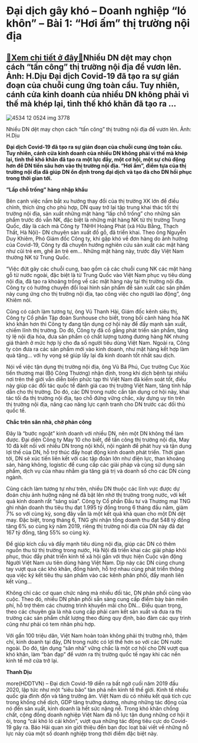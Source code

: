 Đại dịch gây khó – Doanh nghiệp “ló khôn” – Bài 1: “Hơi ấm” thị trường nội địa
==============================================================================

[:gift:Xem chi tiết ở đây:gift:](https://hddtvn.com/dai-dich-gay-kho-doanh-nghiep-lo-khon-bai-1-hoi-am-thi-truong-noi-dia/)Nhiều DN dệt may chọn cách “tấn công” thị trường nội địa để vươn lên. Ảnh: H.Dịu Đại dịch Covid-19 đã tạo ra sự gián đoạn của chuỗi cung ứng toàn cầu. Tuy nhiên, cánh cửa kinh doanh của nhiều DN không phải vì thế mà khép lại, tình thế khó khăn đã tạo ra …
---------------------------------------------------------------------------------------------------------------------------------------------------------------------------------------------------------------------------------------------------------------





![4534 12 0524 img 3778](https://haiquanonline.com.vn/stores/news_dataimages/anhntp/072020/27/18/in_article/4534_12-_0524_IMG_3778.jpg?rt=20200728090417 "undefined")


Nhiều DN dệt may chọn cách “tấn công” thị trường nội địa để vươn lên. Ảnh: H.Dịu



**Đại dịch Covid-19 đã tạo ra sự gián đoạn của chuỗi cung ứng toàn cầu. Tuy nhiên, cánh cửa kinh doanh của nhiều DN không phải vì thế mà khép lại, tình thế khó khăn đã tạo ra một lực đẩy, một cơ hội, một sự chủ động hơn để DN tiến sâu hơn vào thị trường nội địa. “Hơi ấm”, điểm tựa của thị trường nội địa đã giúp DN ổn định trong đại dịch và tạo đà cho DN hồi phục trong thời gian tới.**


**“Lấp chỗ trống” hàng nhập khẩu**


Bên cạnh việc nắm bắt xu hướng thay đổi của thị trường XK lớn để điều chỉnh, thích ứng cho phù hợp, DN quay trở lại tập trung khai thác tốt thị trường nội địa, sản xuất những mặt hàng “lấp chỗ trống” cho những sản phẩm trước đó vẫn NK, đặc biệt là những mặt hàng NK từ thị trường Trung Quốc, đây là cách mà Công ty TNHH Hoàng Phát (xã Hữu Bằng, Thạch Thất, Hà Nội)- DN chuyên sản xuất đồ gỗ, đã triển khai. Theo ông Nguyễn Duy Khiêm, Phó Giám đốc Công ty, khi gặp khó về đơn hàng do ảnh hưởng của Covid-19, Công ty đã chuyển hướng nghiên cứu sản xuất các mặt hàng như cũi trẻ em, ghế ăn trẻ em… Những mặt hàng này, trước đây Việt Nam thường NK từ Trung Quốc.


“Việc đứt gãy các chuỗi cung, bao gồm cả các chuỗi cung NK các mặt hàng gỗ từ nước ngoài, đặc biệt là từ Trung Quốc vào Việt Nam phục vụ tiêu dùng nội địa, đã tạo ra khoảng trống về các mặt hàng này tại thị trường nội địa. Công ty có hướng chuyển đổi loại hình sản phẩm để sản xuất các sản phẩm này cung ứng cho thị trường nội địa, tạo công việc cho người lao động”, ông Khiêm nói.


Cũng có cách làm tương tự, ông Vũ Thanh Hải, Giám đốc kênh siêu thị, Công ty Cổ phần Tập đoàn Sunhouse cho biết, trong bối cảnh hàng hóa NK khó khăn hơn thì Công ty đang tận dụng cơ hội này để đẩy mạnh sản xuất, chiếm lĩnh thị trường. Do đó, Công ty đã cố gắng phát triển sản phẩm, tăng tỷ lệ nội địa hóa, đưa sản phẩm có chất lượng tương đương hàng NK nhưng giá thành ở mức hợp lý cho đa số người tiêu dùng Việt Nam. Ngoài ra, Công ty còn đưa ra các sản phẩm mới vào kinh doanh, như mặt hàng kết hợp làm quà tặng… với hy vọng sẽ giúp lấy lại đà kinh doanh tốt nhất sau dịch.


Nói về việc tận dụng thị trường nội địa, ông Vũ Bá Phú, Cục trưởng Cục Xúc tiến thương mại (Bộ Công Thương) nhận định, trong khi dịch bệnh tại nhiều nơi trên thế giới vẫn diễn biến phức tạp thì Việt Nam đã kiểm soát tốt, điều này giúp các đối tác quốc tế đánh giá cao thị trường Việt Nam, tăng tính hấp dẫn cho thị trường. Do đó, các DN trong nước cần tận dụng cơ hội này, khai tác tối đa thị trường nội địa, tạo chỗ đứng vững chắc, xây dựng uy tín trên thị trường nội địa, nâng cao năng lực cạnh tranh cho DN trước các đối thủ quốc tế.


**Chắc trên sân nhà, chờ phản công**


Đây là “bước ngoặt” kinh doanh với nhiều DN, nên một DN không thể làm được. Đại diện Công ty May 10 cho biết, để tấn công thị trường nội địa, May 10 đã kết nối với nhiều DN trong nội khối, nội ngành để phát huy và tận dụng lợi thế của DN, hỗ trợ thúc đẩy hoạt động kinh doanh phát triển. Thời gian tới, DN sẽ xúc tiến liên kết với các tập đoàn lớn như điện lực, than khoáng sản, hàng không, logistic để cung cấp các giải pháp và cùng sử dụng sản phẩm, dịch vụ của nhau nhằm gia tăng giá trị và doanh số cho các DN cùng ngành.


Cũng cách làm tương tự như trên, nhiều DN thuộc các lĩnh vực được dự đoán chịu ảnh hưởng nặng nề đã bật lên nhờ thị trường trong nước, với kết quả kinh doanh rất “sáng sủa”. Công ty Cổ phần Đầu tư và Thương mại TNG ghi nhận doanh thu tiêu thụ đạt 1.995 tỷ đồng trong 6 tháng đầu năm, giảm 7% so với cùng kỳ, song đây vẫn là một kết quả khả quan cho một DN dệt may. Đặc biệt, trong tháng 6, TNG ghi nhận tổng doanh thu đạt 548 tỷ đồng tăng 6% so cùng kỳ năm 2019, riêng thị trường nội địa của DN này đã đạt 167 tỷ đồng, tăng 55% so cùng kỳ.


Để giúp kích cầu và đẩy mạnh tiêu dùng nội địa, giúp các DN có thêm nguồn thu từ thị trường trong nước, Hà Nội đã triển khai các giải pháp khôi phục, thúc đẩy phát triển kinh tế xã hội gắn với thực hiện Cuộc vận động Người Việt Nam ưu tiên dùng hàng Việt Nam. Dịp này các DN cùng chung tay vượt qua các khó khăn, đồng hành, hỗ trợ nhau cùng phát triển thông qua việc ký kết tiêu thụ sản phẩm vào các kênh phân phối, đẩy mạnh liên kết vùng…


Không chỉ các cơ quan chức năng mà nhiều đối tác, DN phân phối cũng vào cuộc. Theo đó, nhiều DN phân phối sẵn sàng cung cấp điểm bày bán miễn phí, hỗ trợ thêm các chương trình khuyến mãi cho DN… Điều quan trọng, theo các chuyên gia là nhà cung cấp phải cam kết sản xuất và đưa ra thị trường các sản phẩm chất lượng theo đúng quy định, bảo đảm các quy trình cũng như phải có tem nhãn phù hợp.


Với gần 100 triệu dân, Việt Nam hoàn toàn không phải thị trường nhỏ, thậm chí, kinh doanh tại đây, DN trong nước có lợi thế hơn so với các DN nước ngoài. Do đó, tận dụng “sân nhà” vững chắc là một cơ hội cho DN vượt qua khó khăn, làm “bàn đạp” để vươn ra thị trường quốc tế ngay khi các nền kinh tế mở cửa trở lại.







**Thanh Dịu**



more(HDDTVN) – Đại dịch Covid-19 diễn ra bất ngờ cuối năm 2019 đầu 2020, lập tức như một “siêu bão” tàn phá nền kinh tế thế giới. Kinh tế nhiều quốc gia đình đốn và tăng trưởng âm. Việt Nam dù có nhiều kết quả tích cực trong khống chế dịch, GDP tăng trưởng dương, nhưng những tác động của nó đến sản xuất, kinh doanh là hết sức nặng nề. Trong khó khăn chồng chất, cộng đồng doanh nghiệp Việt Nam đã nỗ lực tận dụng những cơ hội ít ỏi, trong “cái khó ló cái khôn”, vượt qua những tác động tiêu cực do Covid-19 gây ra. Báo Hải quan xin giới thiệu đến bạn đọc loạt bài viết về những nỗ lực này của một số doanh nghiệp trong thời điểm đặc biệt này.

